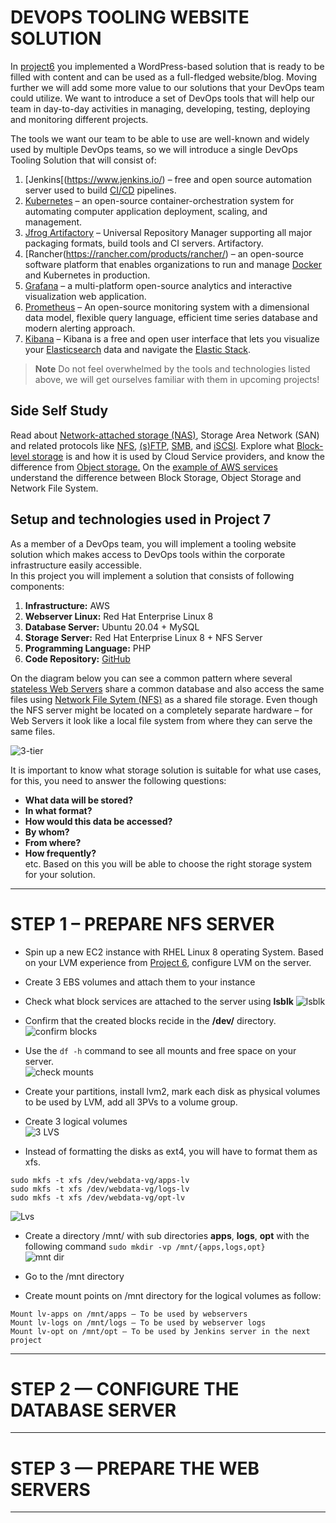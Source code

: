 # DEVOPS TOOLING WEBSITE SOLUTION

In [project6](https://github.com/StrangeJay/DevOps_Project6) you implemented a WordPress-based solution that is ready to be filled with content and can be used as a full-fledged website/blog. Moving further we will add some more value to our solutions that your DevOps team could utilize. We want to introduce a set of DevOps tools that will help our team in day-to-day activities in managing, developing, testing, deploying and monitoring different projects.  

The tools we want our team to be able to use are well-known and widely used by multiple DevOps teams, so we will introduce a single DevOps Tooling Solution that will consist of: 

1. [Jenkins[(https://www.jenkins.io/) – free and open source automation server used to build [CI/CD](https://en.wikipedia.org/wiki/CI/CD) pipelines. 
2. [Kubernetes](https://kubernetes.io/) – an open-source container-orchestration system for automating computer application deployment, scaling, and management.
3. [Jfrog Artifactory](https://jfrog.com/artifactory/) – Universal Repository Manager supporting all major packaging formats, build tools and CI servers. Artifactory.
4. [Rancher(https://rancher.com/products/rancher/) – an open-source software platform that enables organizations to run and manage [Docker](https://en.wikipedia.org/wiki/Docker_(software)) and Kubernetes in production.
5. [Grafana](https://grafana.com/) – a multi-platform open-source analytics and interactive visualization web application.
6. [Prometheus](https://prometheus.io/) – An open-source monitoring system with a dimensional data model, flexible query language, efficient time series database and modern alerting approach.
7. [Kibana](https://www.elastic.co/kibana) – Kibana is a free and open user interface that lets you visualize your [Elasticsearch](https://www.elastic.co/elasticsearch/) data and navigate the [Elastic Stack](https://www.elastic.co/elastic-stack).  

> **Note** Do not feel overwhelmed by the tools and technologies listed above, we will get ourselves familiar with them in upcoming projects! 

## Side Self Study 
Read about [Network-attached storage (NAS)](https://en.wikipedia.org/wiki/Network-attached_storage), Storage Area Network (SAN) and related protocols like [NFS](https://en.wikipedia.org/wiki/Network_File_System), [(s)FTP](https://en.wikipedia.org/wiki/SSH_File_Transfer_Protocol), [SMB](https://en.wikipedia.org/wiki/Server_Message_Block), and [iSCSI](https://en.wikipedia.org/wiki/ISCSI). Explore what [Block-level storage](https://en.wikipedia.org/wiki/Block-level_storage) is and how it is used by Cloud Service providers, and know the difference from [Object storage.](https://en.wikipedia.org/wiki/Object_storage)
On the [example of AWS services](https://dzone.com/articles/confused-by-aws-storage-options-s3-ebs-amp-efs-explained) understand the difference between Block Storage, Object Storage and Network File System.  

## Setup and technologies used in Project 7
As a member of a DevOps team, you will implement a tooling website solution which makes access to DevOps tools within the corporate infrastructure easily accessible.   
In this project you will implement a solution that consists of following components:
1. **Infrastructure:** AWS
2. **Webserver Linux:** Red Hat Enterprise Linux 8
3. **Database Server:** Ubuntu 20.04 + MySQL
4. **Storage Server:** Red Hat Enterprise Linux 8 + NFS Server
5. **Programming Language:** PHP
6. **Code Repository:** [GitHub](https://github.com/darey-io/tooling.git)  

On the diagram below you can see a common pattern where several [stateless Web Servers](https://www.geeksforgeeks.org/what-is-a-stateless-server/) share a common database and also access the same files using [Network File Sytem (NFS)](https://en.wikipedia.org/wiki/Network_File_System) as a shared file storage. Even though the NFS server might be located on a completely separate hardware – for Web Servers it look like a local file system from where they can serve the same files.  

![3-tier](https://user-images.githubusercontent.com/105195327/217787752-e970d3f2-a2d0-4722-8a14-fd028a6bafdf.png)   


It is important to know what storage solution is suitable for what use cases, for this, you need to answer the following questions:  

- **What data will be stored?**  
- **In what format?**  
- **How would this data be accessed?**  
- **By whom?**  
- **From where?**  
- **How frequently?**    
etc. Based on this you will be able to choose the right storage system for your solution.  


---
# STEP 1 – PREPARE NFS SERVER  
- Spin up a new EC2 instance with RHEL Linux 8 operating System. 
Based on your LVM experience from [Project 6](https://github.com/StrangeJay/DevOps_Project6), configure LVM on the server. 
- Create 3 EBS volumes and attach them to your instance 
- Check what block services are attached to the server using **lsblk** 
![lsblk](https://user-images.githubusercontent.com/105195327/223113737-d9ad749d-4a79-4780-abdd-597f54e7088d.png)  

- Confirm that the created blocks recide in the **/dev/** directory. 
![confirm blocks](https://user-images.githubusercontent.com/105195327/223114493-87636755-bebc-476e-a068-0fe993b1dd00.png)  

- Use the `df -h` command to see all mounts and free space on your server.  
![check mounts](https://user-images.githubusercontent.com/105195327/223115196-0d83251d-d620-4f44-b3cb-83c71760a2e4.png)  

- Create your partitions, install lvm2, mark each disk as physical volumes to be used by LVM, add all 3PVs to a volume group.  

- Create 3 logical volumes  
![3 LVS](https://user-images.githubusercontent.com/105195327/223135520-dc57aec2-6cfe-4b9f-8348-2b90b631a22e.png)  

- Instead of formatting the disks as ext4, you will have to format them as xfs. 
```
sudo mkfs -t xfs /dev/webdata-vg/apps-lv
sudo mkfs -t xfs /dev/webdata-vg/logs-lv
sudo mkfs -t xfs /dev/webdata-vg/opt-lv
``` 
![Lvs](https://user-images.githubusercontent.com/105195327/223141000-d8bc4e0e-9954-460f-bc6a-68819b012d05.png)  

- Create a directory /mnt/ with sub directories **apps**, **logs**, **opt** with the following command `sudo mkdir -vp /mnt/{apps,logs,opt}`  
![mnt dir](https://user-images.githubusercontent.com/105195327/223149215-d4426507-74c9-4a4c-9e34-f0ee7ff327c2.png)  

- Go to the /mnt directory

- Create mount points on /mnt directory for the logical volumes as follow:  
```
Mount lv-apps on /mnt/apps – To be used by webservers  
Mount lv-logs on /mnt/logs – To be used by webserver logs  
Mount lv-opt on /mnt/opt – To be used by Jenkins server in the next project  
```










---
# STEP 2 — CONFIGURE THE DATABASE SERVER 






---
# STEP 3 — PREPARE THE WEB SERVERS 






---




